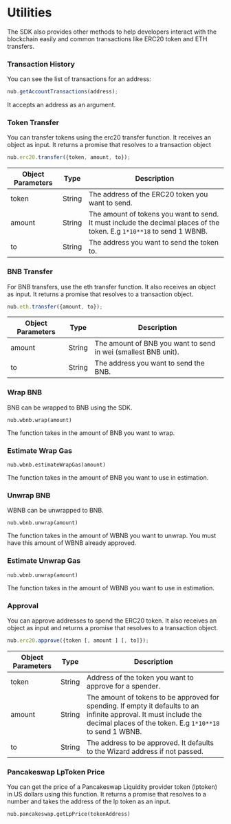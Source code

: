 # Utilities

The SDK also provides other methods to help developers interact with the blockchain easily and common transactions like ERC20 token and ETH transfers.

### Transaction History

You can see the list of transactions for an address:

```javascript
nub.getAccountTransactions(address);
```

It accepts an address as an argument.

### Token Transfer

You can transfer tokens using the erc20 transfer function. It receives an object as input. It returns a promise that resolves to a transaction object

```javascript
nub.erc20.transfer({token, amount, to});
```

| Object Parameters | Type   | Description                                                                                                            |
| ----------------- | ------ | ---------------------------------------------------------------------------------------------------------------------- |
| token             | String | The address of the ERC20 token you want to send.                                                                       |
| amount            | String | The amount of tokens you want to send. It must include the decimal places of the token. E.g `1*10**18` to send 1 WBNB. |
| to                | String | The address you want to send the token to.                                                                             |

### BNB Transfer

For BNB transfers, use the eth transfer function. It also receives an object as input. It returns a promise that resolves to a transaction object.

```javascript
nub.eth.transfer({amount, to});
```

| Object Parameters | Type   | Description                                                    |
| ----------------- | ------ | -------------------------------------------------------------- |
| amount            | String | The amount of BNB you want to send in wei (smallest BNB unit). |
| to                | String | The address you want to send the BNB.                          |

### Wrap BNB

BNB can be wrapped to BNB using the SDK.

```
nub.wbnb.wrap(amount)
```

The function takes in the amount of BNB you want to wrap.

### Estimate Wrap Gas

```
nub.wbnb.estimateWrapGas(amount)
```

The function takes in the amount of BNB you want to use in estimation.

### Unwrap BNB

WBNB can be unwrapped to BNB.

```
nub.wbnb.unwrap(amount)
```

The function takes in the amount of WBNB you want to unwrap. You must have this amount of WBNB already approved.

### Estimate Unwrap Gas

```
nub.wbnb.unwrap(amount)
```

The function takes in the amount of WBNB you want to use in estimation.

### Approval

You can approve addresses to spend the ERC20 token. It also receives an object as input and returns a promise that resolves to a transaction object.

```javascript
nub.erc20.approve({token [, amount ] [, to]});
```

| Object Parameters | Type   | Description                                                                                                                                                                     |
| ----------------- | ------ | ------------------------------------------------------------------------------------------------------------------------------------------------------------------------------- |
| token             | String | Address of the token you want to approve for a spender.                                                                                                                         |
| amount            | String | The amount of tokens to be approved for spending. If empty it defaults to an infinite approval. It must include the decimal places of the token. E.g `1*10**18` to send 1 WBNB. |
| to                | String | The address to be approved. It defaults to the Wizard address if not passed.                                                                                                    |

### Pancakeswap LpToken Price

You can get the price of a Pancakeswap Liquidity provider token (lptoken) in US dollars using this function. It returns a promise that resolves to a number and takes the address of the lp token as an input.

`nub.pancakeswap.getLpPrice(tokenAddress)`
